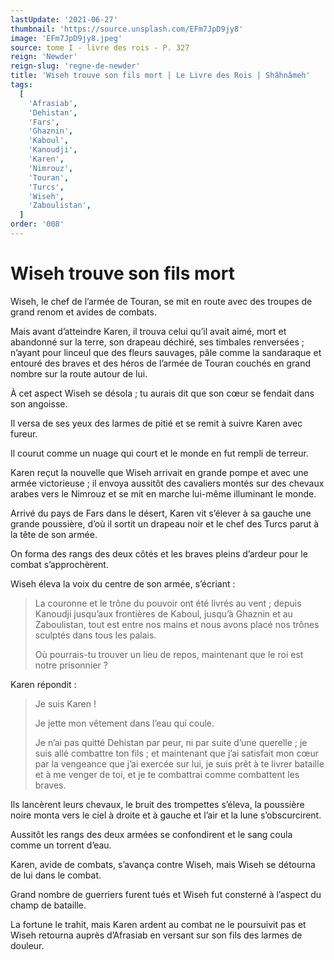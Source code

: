 ```yaml
---
lastUpdate: '2021-06-27'
thumbnail: 'https://source.unsplash.com/EFm7JpD9jy8'
image: 'EFm7JpD9jy8.jpeg'
source: tome I - livre des rois - P. 327
reign: 'Newder'
reign-slug: 'regne-de-newder'
title: 'Wiseh trouve son fils mort | Le Livre des Rois | Shâhnâmeh'
tags:
  [
    'Afrasiab',
    'Dehistan',
    'Fars',
    'Ghaznin',
    'Kaboul',
    'Kanoudji',
    'Karen',
    'Nimrouz',
    'Touran',
    'Turcs',
    'Wiseh',
    'Zaboulistan',
  ]
order: '008'
---
```


# Wiseh trouve son fils mort

Wiseh, le chef de l’armée de Touran, se mit en route avec des troupes de grand renom et avides de combats.

Mais avant d’atteindre Karen, il trouva celui qu’il avait aimé, mort et abandonné sur la terre, son drapeau déchiré, ses timbales renversées ; n’ayant pour linceul que des fleurs sauvages, pâle comme la sandaraque et entouré des braves et des héros de l’armée de Touran couchés en grand nombre sur la route autour de lui.

À cet aspect Wiseh se désola ; tu aurais dit que son cœur se fendait dans son angoisse.

Il versa de ses yeux des larmes de pitié et se remit à suivre Karen avec fureur.

Il courut comme un nuage qui court et le monde en fut rempli de terreur.

Karen reçut la nouvelle que Wiseh arrivait en grande pompe et avec une armée victorieuse ; il envoya aussitôt des cavaliers montés sur des chevaux arabes vers le Nimrouz et se mit en marche lui-même illuminant le monde.

Arrivé du pays de Fars dans le désert, Karen vit s’élever à sa gauche une grande poussière, d’où il sortit un drapeau noir et le chef des Turcs parut à la tête de son armée.

On forma des rangs des deux côtés et les braves pleins d’ardeur pour le combat s’approchèrent.

Wiseh éleva la voix du centre de son armée, s’écriant :

> La couronne et le trône du pouvoir ont été livrés au vent ; depuis Kanoudji jusqu’aux frontières de Kaboul, jusqu’à Ghaznin et au Zaboulistan, tout est entre nos mains et nous avons placé nos trônes sculptés dans tous les palais.
>
> Où pourrais-tu trouver un lieu de repos, maintenant que le roi est notre prisonnier ?

Karen répondit :

> Je suis Karen !
>
> Je jette mon vêtement dans l’eau qui coule.
>
> Je n’ai pas quitté Dehistan par peur, ni par suite d’une querelle ; je suis allé combattre ton fils ; et maintenant que j’ai satisfait mon cœur par la vengeance que j’ai exercée sur lui, je suis prêt à te livrer bataille et à me venger de toi, et je te combattrai comme combattent les braves.

Ils lancèrent leurs chevaux, le bruit des trompettes s’éleva, la poussière noire monta vers le ciel à droite et à gauche et l’air et la lune s’obscurcirent.

Aussitôt les rangs des deux armées se confondirent et le sang coula comme un torrent d’eau.

Karen, avide de combats, s’avança contre Wiseh, mais Wiseh se détourna de lui dans le combat.

Grand nombre de guerriers furent tués et Wiseh fut consterné à l’aspect du champ de bataille.

La fortune le trahit, mais Karen ardent au combat ne le poursuivit pas et Wiseh retourna auprès d’Afrasiab en versant sur son fils des larmes de douleur.
